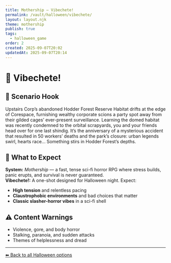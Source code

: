 ```yaml
---
title: Mothership — Vibechete!
permalink: /vault/halloween/vibechete/
layout: layout.njk
theme: mothership
publish: true
tags:
  - halloween_game
order: 2
created: 2025-09-07T20:02
updatedAt: 2025-09-07T20:14
---
```


# 🔪 Vibechete!

## 👻 Scenario Hook
Upstairs Corp’s abandoned Hodder Forest Reserve Habitat drifts at the edge of Corespace, furnishing wealthy corporate scions a party spot away from their gilded cages’ ever-present surveillance.
Learning the domed habitat was recently condemned to the orbital scrapyards, you and your friends head over for one last shindig. It’s the anniversary of a mysterious accident that resulted in 50 workers’ deaths and the park’s closure: urban legends swirl, hearts race...
Something stirs in Hodder Forest’s depths.

## 🧰 What to Expect
**System:** *Mothership* — a fast, tense sci-fi horror RPG where stress builds, panic erupts, and survival is never guaranteed.  
**Vibechete!:** A one-shot designed for Halloween night. Expect:  
- **High tension** and relentless pacing  
- **Claustrophobic environments** and bad choices that matter  
- **Classic slasher-horror vibes** in a sci-fi shell  

## ⚠️ Content Warnings
- Violence, gore, and body horror  
- Stalking, paranoia, and sudden attacks  
- Themes of helplessness and dread  

---

[⬅ Back to all Halloween options](/vault/halloween/)
